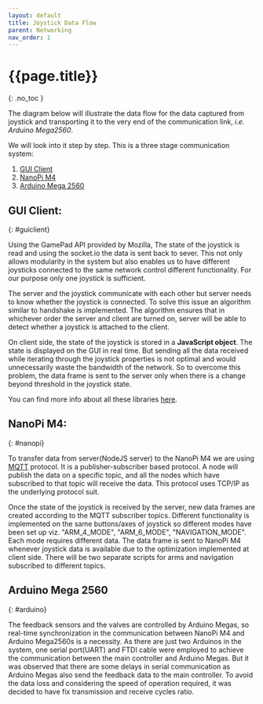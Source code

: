 ```yaml
---
layout: default
title: Joystick Data Flow
parent: Networking
nav_order: 1
---
```


# {{page.title}}
{: .no_toc }


The diagram below will illustrate the data flow for the data captured from joystick and transporting it to the very end of the communication link, _i.e. Arduino Mega2560_.



We will look into it step by step. This is a three stage communication system:
1. [GUI Client](#guiclient)
2. [NanoPi M4](#nanopi)
3. [Arduino Mega 2560](#arduino)

## GUI Client:
{: #guiclient}

Using the GamePad API provided by Mozilla, The state of the joystick is read and using the socket.io the data is sent back to sever. This not only allows modularity in the system but also enables us to have different joysticks connected to the same network control different functionality. For our purpose only one joystick is sufficient.
 
The server and the joystick communicate with each other but server needs to know whether the joystick is connected. To solve this issue an algorithm similar to handshake is implemented. The algorithm ensures that in whichever order the server and client are turned on, server will be able to detect whether a joystick is attached to the client.

On client side, the state of the joystick is stored in a **JavaScript object**. The state is displayed on the GUI in real time. But sending all the data received while iterating through the joystick properties is not optimal and would unnecessarily waste the bandwidth of the network. So to overcome this problem, the data frame is sent to the server only when there is a change beyond threshold in the joystick state.


You can find more info about all these libraries [here](/libraries/).

## NanoPi M4:
{: #nanopi}

To transfer data from server(NodeJS server) to the NanoPi M4 we are using [MQTT](/libraries/#gui) protocol. It is a publisher-subscriber based protocol. A node will publish the data on a specific topic, and all the nodes which have subscribed to that topic will receive the data. This protocol uses TCP/IP as the underlying protocol suit.

Once the state of the joystick is received by the server, new data frames are created according to the MQTT subscriber topics. Different functionality is implemented on the same buttons/axes of joystick so different modes have been set up viz. "ARM_4_MODE", "ARM_6_MODE", "NAVIGATION_MODE". Each mode requires different data. The data frame is sent to NanoPi M4 whenever joystick data is available due to the optimization implemented at client side. There will be two separate scripts for arms and navigation subscribed to different topics.


## Arduino Mega 2560
{: #arduino}

The feedback sensors and the valves are controlled by Arduino Megas, so real-time synchronization in the communication between NanoPi M4 and Arduino Mega2560s is a necessity. As there are just two Arduinos in the system, one serial port(UART) and FTDI cable were employed to achieve the communication between the main controller and Arduino Megas. But it was observed that there are some delays in serial communication as Arduino Megas also send the feedback data to the main controller. To avoid the data loss and considering the speed of operation required, it was decided to have fix transmission and receive cycles ratio.